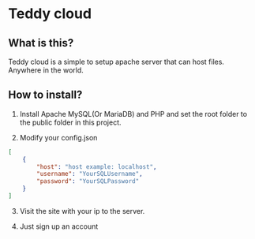 # Teddy cloud

## What is this?

Teddy cloud is a simple to setup apache server that can host files. Anywhere in the world.

## How to install?

1. Install Apache MySQL(Or MariaDB) and PHP and set the root folder to the public folder in this project.

2. Modify your config.json

```json
[
    {
        "host": "host example: localhost",
        "username": "YourSQLUsername",
        "password": "YourSQLPassword"
    }
]
```

3. Visit the site with your ip to the server.

4. Just sign up an account